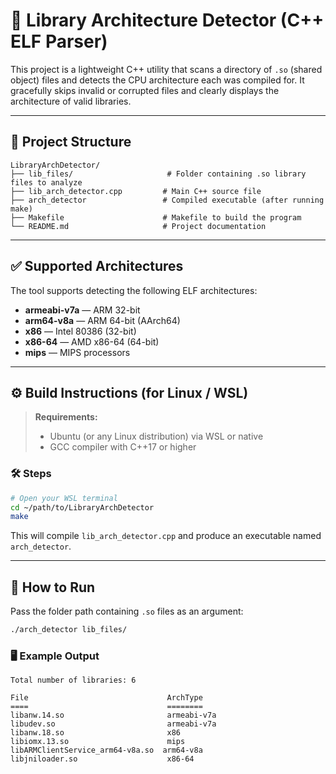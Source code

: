 # 🧩 Library Architecture Detector (C++ ELF Parser)

This project is a lightweight C++ utility that scans a directory of `.so` (shared object) files and detects the CPU architecture each was compiled for. It gracefully skips invalid or corrupted files and clearly displays the architecture of valid libraries.

---

## 📁 Project Structure

```
LibraryArchDetector/
├── lib_files/                     # Folder containing .so library files to analyze
├── lib_arch_detector.cpp         # Main C++ source file
├── arch_detector                 # Compiled executable (after running make)
├── Makefile                      # Makefile to build the program
└── README.md                     # Project documentation
```

---

## ✅ Supported Architectures

The tool supports detecting the following ELF architectures:

* **armeabi-v7a** — ARM 32-bit
* **arm64-v8a** — ARM 64-bit (AArch64)
* **x86** — Intel 80386 (32-bit)
* **x86-64** — AMD x86-64 (64-bit)
* **mips** — MIPS processors

---

## ⚙️ Build Instructions (for Linux / WSL)

> **Requirements:**
>
> * Ubuntu (or any Linux distribution) via WSL or native
> * GCC compiler with C++17 or higher

### 🛠 Steps

```bash
# Open your WSL terminal
cd ~/path/to/LibraryArchDetector
make
```

This will compile `lib_arch_detector.cpp` and produce an executable named `arch_detector`.

---

## 🚀 How to Run

Pass the folder path containing `.so` files as an argument:

```bash
./arch_detector lib_files/
```

### 🖥 Example Output

```
Total number of libraries: 6

File                               ArchType
====                               ========
libanw.14.so                       armeabi-v7a
libudev.so                         armeabi-v7a
libanw.18.so                       x86
libiomx.13.so                      mips
libARMClientService_arm64-v8a.so  arm64-v8a
libjniloader.so                    x86-64
```
